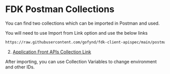 # FDK Postman Collections

You can find two collections which can be imported in Postman and used.

You will need to use Import from Link option and use the below links

```md
https://raw.githubusercontent.com/gofynd/fdk-client-apispec/main/postman/platform.json
```

2. [Application Front APIs Collection Link](https://raw.githubusercontent.com/gofynd/fdk-client-apispec/main/postman/application.json)

After importing, you can use Collection Variables to change environment and other IDs.
